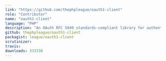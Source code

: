 ```yaml
---
link: "https://github.com/thephpleague/oauth1-client"
role: "Contributor"
name: "oauth1-client"
language: "PHP"
description: "An OAuth RFC 5849 standards-compliant library for authenticating against OAuth 1 servers"
github: thephpleague/oauth1-client
packagist: league/oauth1-client
scrutinizer:
travis:
downloads: 333338
---
```

